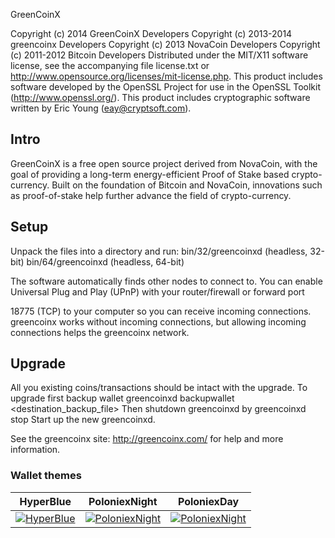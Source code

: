 


GreenCoinX

Copyright (c) 2014 GreenCoinX Developers
Copyright (c) 2013-2014 greencoinx Developers
Copyright (c) 2013 NovaCoin Developers
Copyright (c) 2011-2012 Bitcoin Developers
Distributed under the MIT/X11 software license, see the accompanying
file license.txt or http://www.opensource.org/licenses/mit-license.php.
This product includes software developed by the OpenSSL Project for use in
the OpenSSL Toolkit (http://www.openssl.org/).  This product includes
cryptographic software written by Eric Young (eay@cryptsoft.com).


Intro
-----
GreenCoinX is a free open source project derived from NovaCoin, with
the goal of providing a long-term energy-efficient Proof of Stake based crypto-currency.
Built on the foundation of Bitcoin and NovaCoin, innovations such as proof-of-stake
help further advance the field of crypto-currency.

Setup
-----
Unpack the files into a directory and run:
 bin/32/greencoinxd (headless, 32-bit)
 bin/64/greencoinxd (headless, 64-bit)

The software automatically finds other nodes to connect to.  You can
enable Universal Plug and Play (UPnP) with your router/firewall
or forward port 

18775 (TCP) to your computer so you can receive
incoming connections.  greencoinx works without incoming connections,
but allowing incoming connections helps the greencoinx network.


Upgrade
-------
All you existing coins/transactions should be intact with the upgrade.
To upgrade first backup wallet
greencoinxd backupwallet <destination_backup_file>
Then shutdown greencoinxd by
greencoinxd stop
Start up the new greencoinxd.


See the greencoinx site:
  http://greencoinx.com/
for help and more information.

### Wallet themes

| HyperBlue     | PoloniexNight | PoloniexDay   |
| ------------- | ------------- | ------------- |
| [![HyperBlue](https://github.com/zeewolfik/GreenCoinX/raw/master/src/qt/res/screenshots/greencoinx-hyperblue-theme-th.png)](https://github.com/zeewolfik/GreenCoinX/raw/master/src/qt/res/screenshots/greencoinx-hyperblue-theme.png) | [![PoloniexNight](https://github.com/zeewolfik/GreenCoinX/raw/master/src/qt/res/screenshots/greencoinx-poloniexnight-theme-th.png)](https://github.com/zeewolfik/GreenCoinX/raw/master/src/qt/res/screenshots/greencoinx-poloniexnight-theme.png) | [![PoloniexNight](https://github.com/zeewolfik/GreenCoinX/raw/master/src/qt/res/screenshots/greencoinx-poloniexday-theme-th.png)](https://github.com/zeewolfik/GreenCoinX/raw/master/src/qt/res/screenshots/greencoinx-poloniexday-theme.png) |



